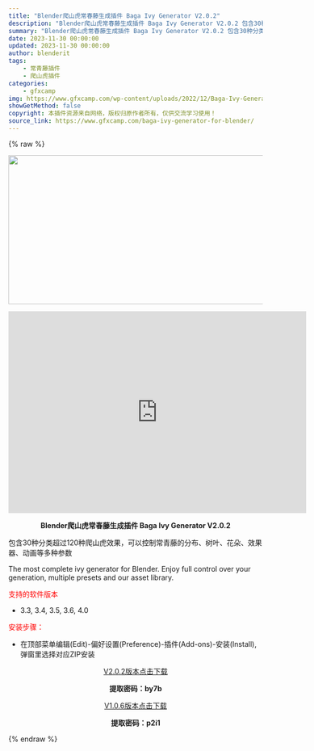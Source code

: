 ```yaml
---
title: "Blender爬山虎常春藤生成插件 Baga Ivy Generator V2.0.2"
description: "Blender爬山虎常春藤生成插件 Baga Ivy Generator V2.0.2 包含30种分类超过120种爬山虎效果，可以控制常青藤的分布、树叶、花朵、效果器、动画等多种参数 The most..."
summary: "Blender爬山虎常春藤生成插件 Baga Ivy Generator V2.0.2 包含30种分类超过120种爬山虎效果，可以控制常青藤的分布、树叶、花朵、效果器、动画等多种参数 The most..."
date: 2023-11-30 00:00:00
updated: 2023-11-30 00:00:00
author: blenderit
tags: 
    - 常青藤插件
    - 爬山虎插件
categories:
    - gfxcamp
img: https://www.gfxcamp.com/wp-content/uploads/2022/12/Baga-Ivy-Generator.jpg
showGetMethod: false
copyright: 本插件资源来自网络，版权归原作者所有，仅供交流学习使用！
source_link: https://www.gfxcamp.com/baga-ivy-generator-for-blender/
---
```


{% raw %}
<div><p><img decoding="async" class="aligncenter size-full wp-image-108639" src="https://www.gfxcamp.com/wp-content/uploads/2022/12/Baga-Ivy-Generator.jpg" data-src="https://www.gfxcamp.com/wp-content/uploads/2022/12/Baga-Ivy-Generator.jpg" alt="" width="590" height="295" data-srcset="https://www.gfxcamp.com/wp-content/uploads/2022/12/Baga-Ivy-Generator.jpg 590w, https://www.gfxcamp.com/wp-content/uploads/2022/12/Baga-Ivy-Generator-150x75.jpg 150w" data-sizes="(max-width: 590px) 100vw, 590px"></p><p style="text-align: center;"><iframe loading="lazy" src="https://player.youku.com/embed/XNTkyNTMyMDg4NA==" width="590" height="400" frameborder="0" allowfullscreen="allowfullscreen" data-mce-fragment="1"></iframe></p><p style="text-align: center;"><strong>Blender爬山虎常春藤生成插件 Baga Ivy Generator V2.0.2</strong></p><p>包含30种分类超过120种爬山虎效果，可以控制常青藤的分布、树叶、花朵、效果器、动画等多种参数</p><p>The most complete ivy generator for Blender. Enjoy full control over your generation, multiple presets and our asset library.</p><p><span style="color: #ff0000;">支持的软件版本</span></p><ul>
<li>3.3, 3.4, 3.5, 3.6, 4.0</li>
</ul><p><span style="color: #ff0000;">安装步骤：</span></p><ul>
<li>在顶部菜单编辑(Edit)-偏好设置(Preference)-插件(Add-ons)-安装(Install),弹窗里选择对应ZIP安装</li>
</ul><p style="text-align: center;"><a class="maxbutton-3 maxbutton maxbutton-baidu" target="_blank" rel="noopener" href="https://pan.baidu.com/s/1PdIn8BOvMlSH07ZQ-Chn5w?pwd=by7b"><span class="mb-text">V2.0.2版本点击下载</span></a></p><p style="text-align: center;"><strong>提取密码：by7b</strong></p><p style="text-align: center;"><a class="maxbutton-3 maxbutton maxbutton-baidu" target="_blank" rel="noopener" href="https://pan.baidu.com/s/1h3oYKF4ghHA6Q6xJ17cmsA?pwd=p2i1"><span class="mb-text">V1.0.6版本点击下载</span></a></p><p style="text-align: center;"><strong>提取密码：p2i1</strong></p></div>
<div style="display: none">gfxcamp</div>
{% endraw %}